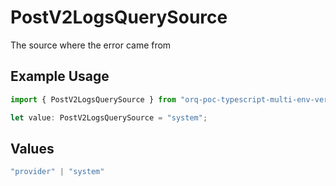 # PostV2LogsQuerySource

The source where the error came from

## Example Usage

```typescript
import { PostV2LogsQuerySource } from "orq-poc-typescript-multi-env-version/models/errors";

let value: PostV2LogsQuerySource = "system";
```

## Values

```typescript
"provider" | "system"
```